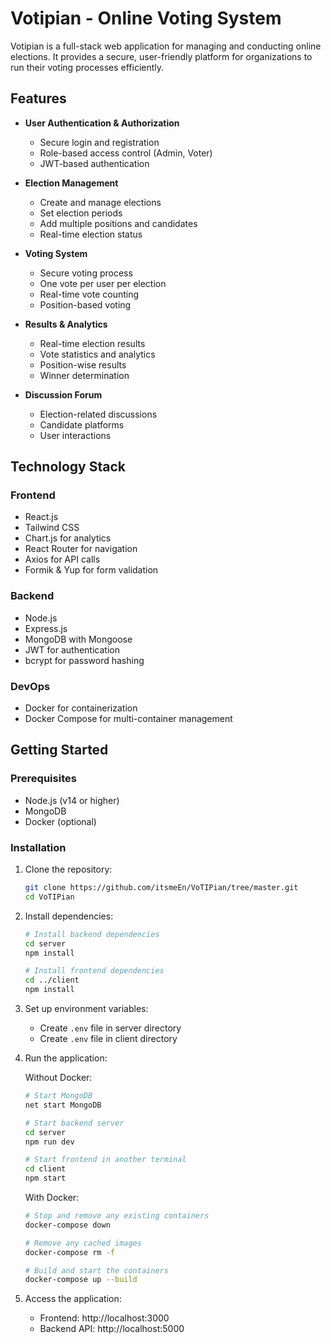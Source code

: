 # Votipian - Online Voting System

Votipian is a full-stack web application for managing and conducting online elections. It provides a secure, user-friendly platform for organizations to run their voting processes efficiently.

## Features

- **User Authentication & Authorization**
  - Secure login and registration
  - Role-based access control (Admin, Voter)
  - JWT-based authentication

- **Election Management**
  - Create and manage elections
  - Set election periods
  - Add multiple positions and candidates
  - Real-time election status

- **Voting System**
  - Secure voting process
  - One vote per user per election
  - Real-time vote counting
  - Position-based voting

- **Results & Analytics**
  - Real-time election results
  - Vote statistics and analytics
  - Position-wise results
  - Winner determination

- **Discussion Forum**
  - Election-related discussions
  - Candidate platforms
  - User interactions

## Technology Stack

### Frontend
- React.js
- Tailwind CSS
- Chart.js for analytics
- React Router for navigation
- Axios for API calls
- Formik & Yup for form validation

### Backend
- Node.js
- Express.js
- MongoDB with Mongoose
- JWT for authentication
- bcrypt for password hashing

### DevOps
- Docker for containerization
- Docker Compose for multi-container management

## Getting Started

### Prerequisites
- Node.js (v14 or higher)
- MongoDB
- Docker (optional)

### Installation

1. Clone the repository:
   ```bash
   git clone https://github.com/itsmeEn/VoTIPian/tree/master.git
   cd VoTIPian
   ```

2. Install dependencies:
   ```bash
   # Install backend dependencies
   cd server
   npm install

   # Install frontend dependencies
   cd ../client
   npm install
   ```

3. Set up environment variables:
   - Create `.env` file in server directory
   - Create `.env` file in client directory

4. Run the application:

   Without Docker:
   ```bash
   # Start MongoDB
   net start MongoDB

   # Start backend server
   cd server
   npm run dev

   # Start frontend in another terminal
   cd client
   npm start
   ```

   With Docker:
   ```bash
   # Stop and remove any existing containers
   docker-compose down

   # Remove any cached images
   docker-compose rm -f

   # Build and start the containers
   docker-compose up --build
   ```

5. Access the application:
   - Frontend: http://localhost:3000
   - Backend API: http://localhost:5000



